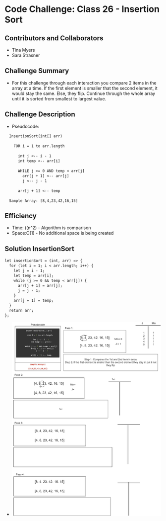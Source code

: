 # Code Challenge: Class 26 - Insertion Sort

## Contributors and Collaborators

+ Tina Myers
+ Sara Strasner

## Challenge Summary

+ For this challenge through each interaction you compare 2 items in the array at a time. If the first element is smaller that the second element, it would stay the same. Else, they flip. Continue through the whole array until it is sorted from smallest to largest value.

## Challenge Description

+ Pseudocode:
```
  InsertionSort(int[] arr)
  
    FOR i = 1 to arr.length
    
      int j <-- i - 1
      int temp <-- arr[i]
      
      WHILE j >= 0 AND temp < arr[j]
        arr[j + 1] <-- arr[j]
        j <-- j - 1
        
      arr[j + 1] <-- temp

  Sample Array: [8,4,23,42,16,15]
```

## Efficiency

+ Time: )(n^2) - Algorithm is comparison 
+ Space:O(1) - No additional space is being created


## Solution InsertionSort

```
let insertionSort = (int, arr) => {
  for (let i = 1; i < arr.length; i++) {
    let j = i - 1;
    let temp = arr[i];
    while (j >= 0 && temp < arr[j]) {
      arr[j + 1] = arr[j];
      j = j - 1;
    }
    arr[j + 1] = temp;
  }
  return arr;
};
```

+ ![Insertion Sort](code-challenge-26.png)
